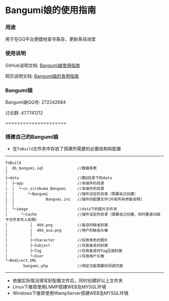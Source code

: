 
Bangumi娘的使用指南
===================

### 用途

用于在QQ平台便捷地查寻条目，更新条目进度

### 使用说明

GitHub说明文档: <a href="bangumi.md">Bangumi娘使用指南</a>

网页说明文档: <a href="http://bangumi.irisu.cc/" target="_blank">Bangumi娘的食用指南</a>

### Bangumi娘

Bangumi娘QQ号: 272242684

讨论群: 477741212

=====================


### 搭建自己的Bangumi娘

+ 在`ToBuild`文件夹中存放了搭建所需要的必要结构和配置

---

	ToBuild
    │  db_bangumi.sql  				//数据库表
    │
    ├─data  						//酷Q目录下的data
    │  ├─app 						//本插件的目录
    │  │  └─cc.sirokuma.Bangumi  	//本插件的目录
    │  │      └─Bangumi  			//插件设定的目录（需要自己创建）
    │  │              Bangumi.ini   //插件的配置文件[内有所有参数说明]
    │  │
    │  └─image  					//data下的图片文件夹
    │      └─Cache  				//插件设定的目录（需要自己创建，同时要递归赋予文件夹写入权限）
    │          │  404.png  			//条目的缺省封面
    │          │  404_ava.png  		//用户的缺省头像
    │          │
    │          ├─Character  		//存放角色的图片
    │          ├─Subject  			//存放条目的封面
    │          ├─Tag  				//存放条目的Tag压缩封面
    │          └─User  				//存放用户头像
    └─Redirect_URL
            bangumi.php  			//绑定功能需要的回调页面


---
+ 依据实际情况填写好配置文件后，同时创建好以上文件夹
+ Linux下推荐使用LNMP搭建WEB及MYSQL环境
+ Windows下推荐使用WampServer搭建WEB及MYSQL环境
